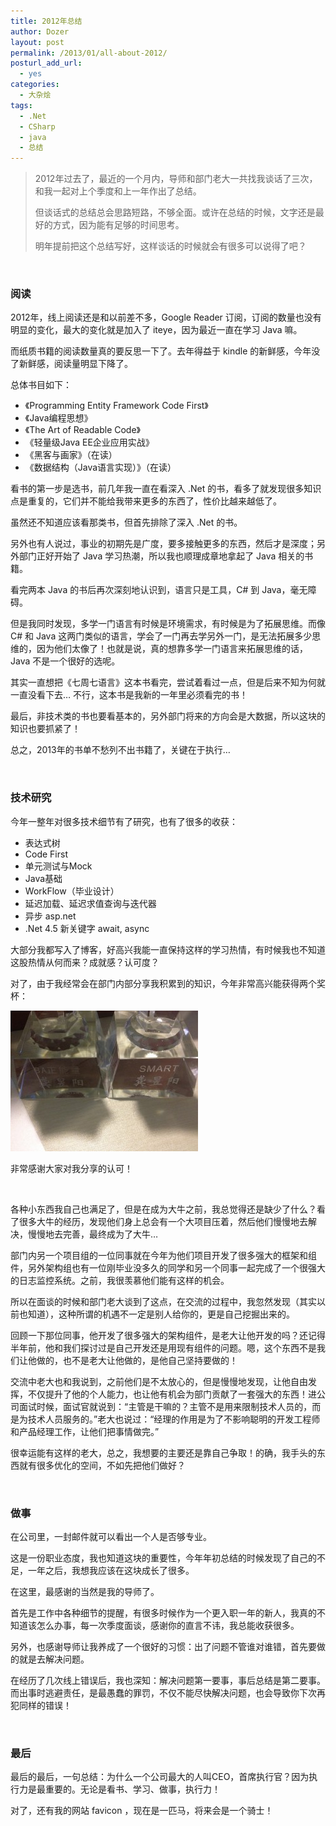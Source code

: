 ```yaml
---
title: 2012年总结
author: Dozer
layout: post
permalink: /2013/01/all-about-2012/
posturl_add_url:
  - yes
categories:
  - 大杂烩
tags:
  - .Net
  - CSharp
  - java
  - 总结
---
```


> 2012年过去了，最近的一个月内，导师和部门老大一共找我谈话了三次，和我一起对上个季度和上一年作出了总结。
>
> 但谈话式的总结总会思路短路，不够全面。或许在总结的时候，文字还是最好的方式，因为能有足够的时间思考。
>
> 明年提前把这个总结写好，这样谈话的时候就会有很多可以说得了吧？

&nbsp;

### <span id="i">阅读</span>

2012年，线上阅读还是和以前差不多，Google Reader 订阅，订阅的数量也没有明显的变化，最大的变化就是加入了 iteye，因为最近一直在学习 Java 嘛。

而纸质书籍的阅读数量真的要反思一下了。去年得益于 kindle 的新鲜感，今年没了新鲜感，阅读量明显下降了。

总体书目如下：

*   《Programming Entity Framework Code First》
*   《Java编程思想》
*   《The Art of Readable Code》
*   《轻量级Java EE企业应用实战》
*   《黑客与画家》（在读）
*   《数据结构（Java语言实现）》（在读）

看书的第一步是选书，前几年我一直在看深入 .Net 的书，看多了就发现很多知识点是重复的，它们并不能给我带来更多的东西了，性价比越来越低了。<!--more-->

虽然还不知道应该看那类书，但首先排除了深入 .Net 的书。

另外也有人说过，事业的初期先是广度，要多接触更多的东西，然后才是深度；另外部门正好开始了 Java 学习热潮，所以我也顺理成章地拿起了 Java 相关的书籍。

看完两本 Java 的书后再次深刻地认识到，语言只是工具，C# 到 Java，毫无障碍。

但是我同时发现，多学一门语言有时候是环境需求，有时候是为了拓展思维。而像 C# 和 Java 这两门类似的语言，学会了一门再去学另外一门，是无法拓展多少思维的，因为他们太像了！也就是说，真的想靠多学一门语言来拓展思维的话，Java 不是一个很好的选呢。

其实一直想把《七周七语言》这本书看完，尝试着看过一点，但是后来不知为何就一直没看下去… 不行，这本书是我新的一年里必须看完的书！

最后，非技术类的书也要看基本的，另外部门将来的方向会是大数据，所以这块的知识也要抓紧了！

总之，2013年的书单不愁列不出书籍了，关键在于执行…

&nbsp;

### <span id="i-2">技术研究</span>

今年一整年对很多技术细节有了研究，也有了很多的收获：

*   表达式树
*   Code First
*   单元测试与Mock
*   Java基础
*   WorkFlow（毕业设计）
*   延迟加载、延迟求值查询与迭代器
*   异步 asp.net
*   .Net 4.5 新关键字 await, async

大部分我都写入了博客，好高兴我能一直保持这样的学习热情，有时候我也不知道这股热情从何而来？成就感？认可度？

对了，由于我经常会在部门内部分享我积累到的知识，今年非常高兴能获得两个奖杯：

[<img class="alignnone size-medium wp-image-1022" alt="cup" src="/uploads/2013/01/cup-300x225.jpg" width="300" height="225" />][1]

非常感谢大家对我分享的认可！

&nbsp;

各种小东西我自己也满足了，但是在成为大牛之前，我总觉得还是缺少了什么？看了很多大牛的经历，发现他们身上总会有一个大项目压着，然后他们慢慢地去解决，慢慢地去完善，最终成为了大牛…

部门内另一个项目组的一位同事就在今年为他们项目开发了很多强大的框架和组件，另外架构组也有一位刚毕业没多久的同学和另一个同事一起完成了一个很强大的日志监控系统。之前，我很羡慕他们能有这样的机会。

所以在面谈的时候和部门老大谈到了这点，在交流的过程中，我忽然发现（其实以前也知道），这种所谓的机遇不一定是别人给你的，更是自己挖掘出来的。

回顾一下那位同事，他开发了很多强大的架构组件，是老大让他开发的吗？还记得半年前，他和我们探讨过是自己开发还是用现有组件的问题。嗯，这个东西不是我们让他做的，也不是老大让他做的，是他自己坚持要做的！

交流中老大也和我说到，之前他们是不太放心的，但是慢慢地发现，让他自由发挥，不仅提升了他的个人能力，也让他有机会为部门贡献了一套强大的东西！进公司面试时候，面试官就说到：“主管是干嘛的？主管不是用来限制技术人员的，而是为技术人员服务的。”老大也说过：“经理的作用是为了不影响聪明的开发工程师和产品经理工作，让他们把事情做完。”

很幸运能有这样的老大，总之，我想要的主要还是靠自己争取！的确，我手头的东西就有很多优化的空间，不如先把他们做好？

&nbsp;

### <span id="i-3">做事</span>

在公司里，一封邮件就可以看出一个人是否够专业。

这是一份职业态度，我也知道这块的重要性，今年年初总结的时候发现了自己的不足，一年之后，我想我应该在这块成长了很多。

在这里，最感谢的当然是我的导师了。

首先是工作中各种细节的提醒，有很多时候作为一个更入职一年的新人，我真的不知道该怎么办事，每一次季度面谈，感谢你的直言不讳，我总能收获很多。

另外，也感谢导师让我养成了一个很好的习惯：出了问题不管谁对谁错，首先要做的就是去解决问题。

在经历了几次线上错误后，我也深知：解决问题第一要事，事后总结是第二要事。而出事时逃避责任，是最愚蠢的罪罚，不仅不能尽快解决问题，也会导致你下次再犯同样的错误！

&nbsp;

### <span id="i-4">最后</span>

最后的最后，一句总结：为什么一个公司最大的人叫CEO，首席执行官？因为执行力是最重要的。无论是看书、学习、做事，执行力！

对了，还有我的网站 favicon ，现在是一匹马，将来会是一个骑士！

 [1]: /uploads/2013/01/cup.jpg
